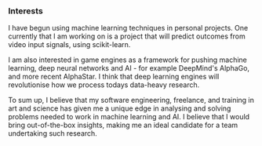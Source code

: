 
<!-- ### My interest in HELIX; -->
### Interests
<!-- The “Research” Paragraph – Learn about your target company, & explain how you fit into their future. -->

<!-- I am interested in game development engines as a framework to be able to push machine learning, deep neural networks and AI - as has been recently seen for example for the DeepMind's AlphaGo, and more recent AlphaStar. -->
I have begun using machine learning techniques in personal projects. One currently that I am working on is a project that will predict outcomes from video input signals, using scikit-learn.

I am also interested in game engines as a framework for pushing machine learning, deep neural networks and AI - for example DeepMind's AlphaGo, and more recent AlphaStar.  I think that deep learning engines will revolutionise how we process todays data-heavy research.

To sum up, I believe that my software engineering, freelance, and training in art and science has given me a unique edge in analysing and solving problems needed to work in machine learning and AI. I believe that I would bring out-of-the-box insights, making me an ideal candidate for a team undertaking such research.
<!-- ### Personal objective. -->
